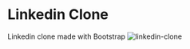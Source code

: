 # Linkedin Clone
Linkedin clone made with Bootstrap
![linkedin-clone](https://github.com/Burak-inci/Web-gelistirme/blob/main/Bootstrap/linkedinclone/linkedinclone.png)
